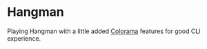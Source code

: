 # Hangman
Playing Hangman with a little added [Colorama](https://pypi.org/project/colorama/) features for good CLI experience.
